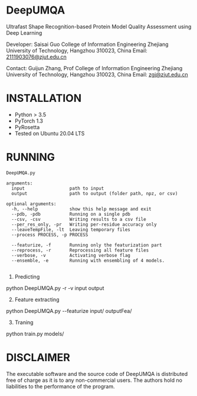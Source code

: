 # DeepUMQA
Ultrafast Shape Recognition-based Protein Model Quality Assessment using Deep Learning

Developer:
Saisai Guo
College of Information Engineering
Zhejiang University of Technology, Hangzhou 310023, China
Email: 2111903076@zjut.edu.cn

Contact:
Guijun Zhang, Prof
College of Information Engineering
Zhejiang University of Technology, Hangzhou 310023, China
Email: zgj@zjut.edu.cn

# INSTALLATION
- Python > 3.5
- PyTorch 1.3
- PyRosetta
- Tested on Ubuntu 20.04 LTS

# RUNNING
```
DeepUMQA.py 

arguments:
  input                 path to input
  output                path to output (folder path, npz, or csv)

optional arguments:
  -h, --help            show this help message and exit
  --pdb, -pdb           Running on a single pdb 
  --csv, -csv           Writing results to a csv file 
  --per_res_only, -pr   Writing per-residue accuracy only 
  --leaveTempFile, -lt  Leaving temporary files 
  --process PROCESS, -p PROCESS
                       
  --featurize, -f       Running only the featurization part 
  --reprocess, -r       Reprocessing all feature files 
  --verbose, -v         Activating verbose flag 
  --ensemble, -e        Running with ensembling of 4 models. 
                   
```

1. Predicting

python DeepUMQA.py -r -v input output

2. Feature extracting

python DeepUMQA.py --featurize input/ outputFea/

3. Traning

python train.py  models/

# DISCLAIMER
The executable software and the source code of DeepUMQA is distributed free of charge as it is to any non-commercial users. The authors hold no liabilities to the performance of the program.
